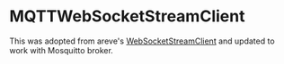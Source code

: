 # MQTTWebSocketStreamClient

This was adopted from areve's [WebSocketStreamClient](https://github.com/areve/WebSocketStreamClient) and updated to
work with Mosquitto broker. 